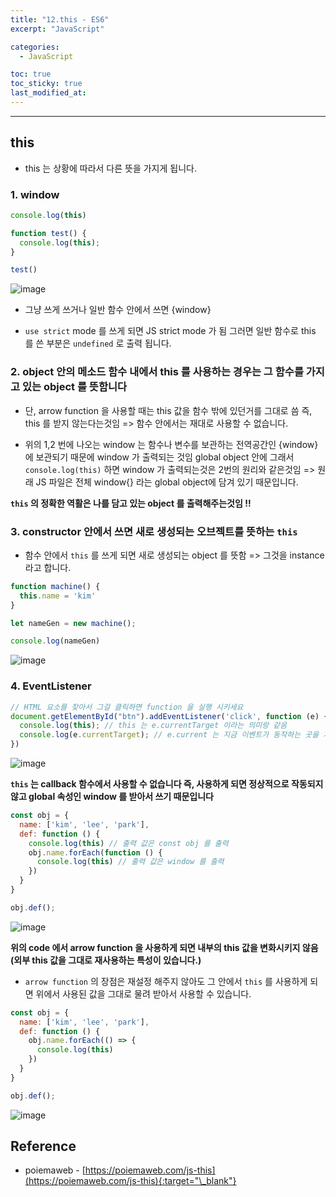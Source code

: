 ```yaml
---
title: "12.this - ES6"
excerpt: "JavaScript"

categories:
  - JavaScript

toc: true
toc_sticky: true
last_modified_at:
---
```


---

## this

- this 는 상황에 따라서 다른 뜻을 가지게 됩니다.

### 1. window

```js
console.log(this)

function test() {
  console.log(this);
}

test()
```
![image](https://user-images.githubusercontent.com/28912774/123393895-84f1f100-d5d9-11eb-8287-9b2c62e7ccc3.png)

- 그냥 쓰게 쓰거나 일반 함수 안에서 쓰면 {window}


- `use strict` mode 를 쓰게 되면 JS strict mode 가 됨 그러면 일반 함수로 this 를 쓴 부분은 `undefined` 로 출력 됩니다.


### 2. object 안의 메소드 함수 내에서 this 를 사용하는 경우는 그 함수를 가지고 있는 object 를 뜻함니다

- 단, arrow function 을 사용할 때는 this 값을 함수 밖에 있던거를 그대로 씀 즉, this 를 받지 않는다는것임 => 함수 안에서는 재대로 사용할 수 없습니다.

- 위의 1,2 번에 나오는 window 는 함수나 변수를 보관하는 전역공간인 {window} 에 보관되기 때문에 window 가 출력되는 것임 global object 안에 그래서 `console.log(this)` 하면 window 가 출력되는것은 2번의 원리와 같은것임 => 원래 JS 파일은 전체 window{} 라는 global object에 담겨 있기 때문입니다.


**`this` 의 정확한 역활은 나를 담고 있는 object 를 출력해주는것임 !!**



### 3. constructor 안에서 쓰면 새로 생성되는 오브젝트를 뜻하는 `this`

- 함수 안에서 `this` 를 쓰게 되면 새로 생성되는 object 를 뜻함 => 그것을 instance 라고 합니다.

```js
function machine() {
  this.name = 'kim'
}

let nameGen = new machine();

console.log(nameGen)
```

![image](https://user-images.githubusercontent.com/28912774/123420231-428add00-d5f6-11eb-95c1-85d201a53d4e.png)



### 4. EventListener

```js
// HTML 요소를 찾아서 그걸 클릭하면 function 을 실행 시키세요 
document.getElementById("btn").addEventListener('click', function (e) {
  console.log(this); // this 는 e.currentTarget 이라는 의미랑 같음 
  console.log(e.currentTarget); // e.current 는 지금 이벤트가 동작하는 곳을 가리킴
})
```
![image](https://user-images.githubusercontent.com/28912774/123421854-5fc0ab00-d5f8-11eb-8b48-7be6bbba59dc.png)


**`this` 는 callback 함수에서 사용할 수 없습니다 즉, 사용하게 되면 정상적으로 작동되지 않고 global 속성인 window 를 받아서 쓰기 때문입니다**

```js
const obj = {
  name: ['kim', 'lee', 'park'],
  def: function () {
    console.log(this) // 출력 값은 const obj 를 출력
    obj.name.forEach(function () {
      console.log(this) // 출력 값은 window 를 출력
    })
  }
}

obj.def();
```

![image](https://user-images.githubusercontent.com/28912774/123423014-f80b5f80-d5f9-11eb-8bd1-c62313f8ad46.png)


**위의 code 에서 arrow function 을 사용하게 되면 내부의 this 값을 변화시키지 않음 (외부 this 값을 그대로 재사용하는 특성이 있습니다.)**

- `arrow function` 의 장점은 재설정 해주지 않아도 그 안에서 `this` 를 사용하게 되면 위에서 사용된 값을 그대로 물려 받아서 사용할 수 있습니다.

```js
const obj = {
  name: ['kim', 'lee', 'park'],
  def: function () {
    obj.name.forEach(() => {
      console.log(this) 
    })
  }
}

obj.def();
```

![image](https://user-images.githubusercontent.com/28912774/123423601-b9c27000-d5fa-11eb-9669-d819342d1202.png)




## Reference 

 - poiemaweb - [https://poiemaweb.com/js-this](https://poiemaweb.com/js-this){:target="\_blank"}  
